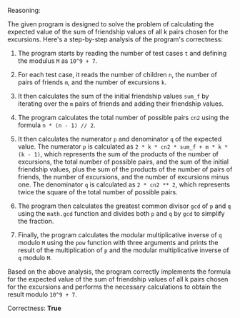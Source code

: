 Reasoning:

The given program is designed to solve the problem of calculating the expected value of the sum of friendship values of all k pairs chosen for the excursions. Here's a step-by-step analysis of the program's correctness:

1. The program starts by reading the number of test cases `t` and defining the modulus `M` as `10^9 + 7`.

2. For each test case, it reads the number of children `n`, the number of pairs of friends `m`, and the number of excursions `k`.

3. It then calculates the sum of the initial friendship values `sum_f` by iterating over the `m` pairs of friends and adding their friendship values.

4. The program calculates the total number of possible pairs `cn2` using the formula `n * (n - 1) // 2`.

5. It then calculates the numerator `p` and denominator `q` of the expected value. The numerator `p` is calculated as `2 * k * cn2 * sum_f + m * k * (k - 1)`, which represents the sum of the products of the number of excursions, the total number of possible pairs, and the sum of the initial friendship values, plus the sum of the products of the number of pairs of friends, the number of excursions, and the number of excursions minus one. The denominator `q` is calculated as `2 * cn2 ** 2`, which represents twice the square of the total number of possible pairs.

6. The program then calculates the greatest common divisor `gcd` of `p` and `q` using the `math.gcd` function and divides both `p` and `q` by `gcd` to simplify the fraction.

7. Finally, the program calculates the modular multiplicative inverse of `q` modulo `M` using the `pow` function with three arguments and prints the result of the multiplication of `p` and the modular multiplicative inverse of `q` modulo `M`.

Based on the above analysis, the program correctly implements the formula for the expected value of the sum of friendship values of all k pairs chosen for the excursions and performs the necessary calculations to obtain the result modulo `10^9 + 7`.

Correctness: **True**